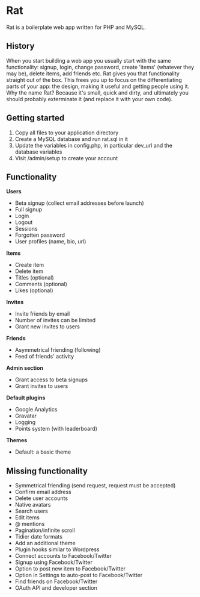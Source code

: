 Rat
===

Rat is a boilerplate web app written for PHP and MySQL.

History
-------

When you start building a web app you usually start with the same functionality: signup, login, change password, create 'items' (whatever they may be), delete items, add friends etc. Rat gives you that functionality straight out of the box. This frees you up to focus on the differentiating parts of your app: the design, making it useful and getting people using it. Why the name Rat? Because it's small, quick and dirty, and ultimately you should probably exterminate it (and replace it with your own code).

Getting started
---------------

1. Copy all files to your application directory
2. Create a MySQL database and run rat.sql in it
3. Update the variables in config.php, in particular dev_url and the database variables
4. Visit /admin/setup to create your account

Functionality
-------------

**Users**

- Beta signup (collect email addresses before launch)
- Full signup
- Login
- Logout
- Sessions
- Forgotten password
- User profiles (name, bio, url)

**Items**

- Create item
- Delete item
- Titles (optional)
- Comments (optional)
- Likes (optional)

**Invites**

- Invite friends by email
- Number of invites can be limited
- Grant new invites to users

**Friends**

- Asymmetrical friending (following)
- Feed of friends' activity

**Admin section**

- Grant access to beta signups
- Grant invites to users

**Default plugins**

- Google Analytics
- Gravatar
- Logging
- Points system (with leaderboard)

**Themes**

- Default: a basic theme

Missing functionality
---------------------

- Symmetrical friending (send request, request must be accepted)
- Confirm email address
- Delete user accounts
- Native avatars
- Search users
- Edit items
- @ mentions
- Pagination/infinite scroll
- Tidier date formats
- Add an additional theme
- Plugin hooks similar to Wordpress
- Connect accounts to Facebook/Twitter
- Signup using Facebook/Twitter
- Option to post new item to Facebook/Twitter
- Option in Settings to auto-post to Facebook/Twitter
- Find friends on Facebook/Twitter
- OAuth API and developer section